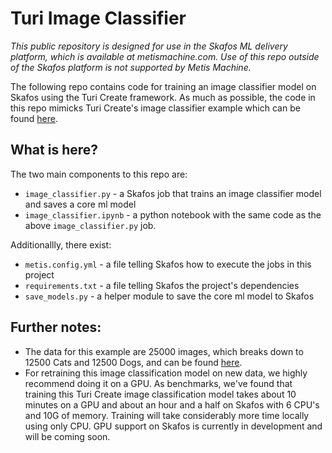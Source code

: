 # Turi Image Classifier

_This public repository is designed for use in the Skafos ML delivery platform, which is available at metismachine.com. Use of this repo outside of the Skafos platform is not supported by Metis Machine._

The following repo contains code for training an image classifier model on Skafos using the Turi Create framework. As much as possible, the code in this repo mimicks Turi Create's image classifier example which can be found [here](https://apple.github.io/turicreate/docs/userguide/image_classifier/). 

## What is here?

The two main components to this repo are:
- `image_classifier.py` - a Skafos job that trains an image classifier model and saves a core ml model
- `image_classifier.ipynb` - a python notebook with the same code as the above `image_classifier.py` job.

Additionallly, there exist:
- `metis.config.yml` - a file telling Skafos how to execute the jobs in this project
- `requirements.txt` - a file telling Skafos the project's dependencies
- `save_models.py` - a helper module to save the core ml model to Skafos

## Further notes:
- The data for this example are 25000 images, which breaks down to 12500 Cats and 12500 Dogs, and can be found [here](https://www.microsoft.com/en-us/download/details.aspx?id=54765). 
- For retraining this image classification model on new data, we highly recommend doing it on a GPU. As benchmarks, we've found that training this Turi Create image classification model takes about 10 minutes on a GPU and about an hour and a half on Skafos with 6 CPU's and 10G of memory. Training will take considerably more time locally using only CPU. GPU support on Skafos is currently in development and will be coming soon.
